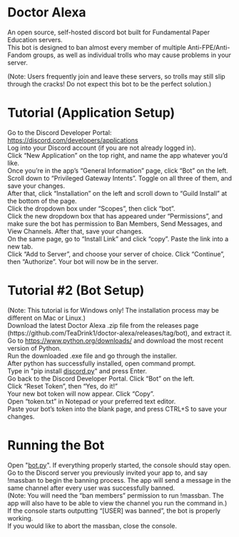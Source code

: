 <h1 class="code-line" data-line-start=0 data-line-end=1 ><a id="Doctor_Alexa_0"></a>Doctor Alexa</h1>
<p class="has-line-data" data-line-start="2" data-line-end="4">An open source, self-hosted discord bot built for Fundamental Paper Education servers.<br>
This bot is designed to ban almost every member of multiple Anti-FPE/Anti-Fandom groups, as well as individual trolls who may cause problems in your server.</p>
<p class="has-line-data" data-line-start="5" data-line-end="6">(Note: Users frequently join and leave these servers, so trolls may still slip through the cracks! Do not expect this bot to be the perfect solution.)</p>
<h1 class="code-line" data-line-start=6 data-line-end=7 ><a id="Tutorial_Application_Setup_6"></a>Tutorial (Application Setup)</h1>
<p class="has-line-data" data-line-start="7" data-line-end="16">Go to the Discord Developer Portal: <a href="https://discord.com/developers/applications">https://discord.com/developers/applications</a><br>
Log into your Discord account (if you are not already logged in).<br>
Click “New Application” on the top right, and name the app whatever you’d like.<br>
Once you’re in the app’s “General Information” page, click “Bot” on the left. Scroll down to “Privileged Gateway Intents”. Toggle on all three of them, and save your changes.<br>
After that, click “Installation” on the left and scroll down to “Guild Install” at the bottom of the page.<br>
Click the dropdown box under “Scopes”, then click “bot”.<br>
Click the new dropdown box that has appeared under “Permissions”, and make sure the bot has permission to Ban Members, Send Messages, and View Channels. After that, save your changes.<br>
On the same page, go to “Install Link” and click “copy”. Paste the link into a new tab.<br>
Click “Add to Server”, and choose your server of choice. Click “Continue”, then “Authorize”. Your bot will now be in the server.</p>
<h1 class="code-line" data-line-start=17 data-line-end=18 ><a id="Tutorial_2_Bot_Setup_17"></a>Tutorial #2 (Bot Setup)</h1>
<p class="has-line-data" data-line-start="18" data-line-end="29">(Note: This tutorial is for Windows only! The installation process may be different on Mac or Linux.)<br>
Download the latest Doctor Alexa .zip file from the releases page (https://github.com/TeaDrink1/doctor-alexa/releases/tag/bot), and extract it.<br>
Go to <a href="https://www.python.org/downloads/">https://www.python.org/downloads/</a> and download the most recent version of Python.<br>
Run the downloaded .exe file and go through the installer.<br>
After python has successfully installed, open command prompt.<br>
Type in &quot;pip install <a href="http://discord.py">discord.py</a>&quot; and press Enter.<br>
Go back to the Discord Developer Portal. Click “Bot” on the left.<br>
Click “Reset Token”, then “Yes, do it!”<br>
Your new bot token will now appear. Click “Copy”.<br>
Open “token.txt” in Notepad or your preferred text editor.<br>
Paste your bot’s token into the blank page, and press CTRL+S to save your changes.</p>
<h1 class="code-line" data-line-start=30 data-line-end=31 ><a id="Running_the_Bot_30"></a>Running the Bot</h1>
<p class="has-line-data" data-line-start="31" data-line-end="36">Open &quot;<a href="http://bot.py">bot.py</a>&quot;. If everything properly started, the console should stay open.<br>
Go to the Discord server you previously invited your app to, and say !massban to begin the banning process. The app will send a message in the same channel after every user was successfully banned.<br>
(Note: You will need the “ban members” permission to run !massban. The app will also have to be able to view the channel you run the command in.)<br>
If the console starts outputting “[USER] was banned”, the bot is properly working.<br>
If you would like to abort the massban, close the console.</p>
